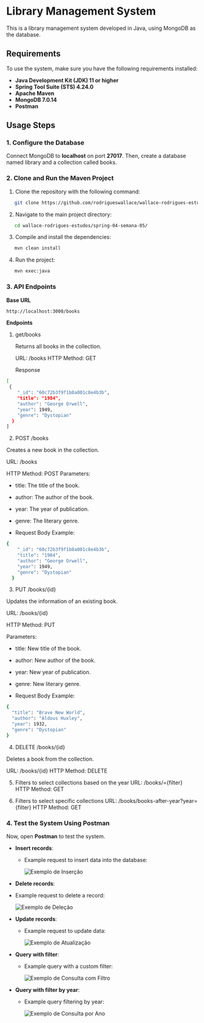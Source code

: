 # Library Management System

This is a library management system developed in Java, using MongoDB as the database.

## Requirements

To use the system, make sure you have the following requirements installed:

- **Java Development Kit (JDK) 11 or higher**
- **Spring Tool Suite (STS) 4.24.0**
- **Apache Maven**
- **MongoDB 7.0.14**
- **Postman**

## Usage Steps

### 1. Configure the Database

Connect MongoDB to **localhost** on port **27017**. Then, create a database named library and a collection called books.

### 2. Clone and Run the Maven Project

1. Clone the repository with the following command:

```bash
   git clone https://github.com/rodrigueswallace/wallace-rodrigues-estudos.git
```

2. Navigate to the main project directory:

```bash
   cd wallace-rodrigues-estudos/spring-04-semana-05/
```

3. Compile and install the dependencies:

```bash
   mvn clean install
```

4. Run the project:

```bash
   mvn exec:java
```

### 3. API Endpoints

**Base URL**

```bash
http://localhost:3000/books
```
**Endpoints**

1. get/books
   
   Returns all books in the collection.

   URL: /books
   HTTP Method: GET

   Response

```bash
[
 {
    "_id": "60c72b3f9f1b8a001c8e4b3b",
    "title": "1984",
    "author": "George Orwell",
    "year": 1949,
    "genre": "Dystopian"
  }
]
```

2. POST /books
   
Creates a new book in the collection.

URL: /books

HTTP Method: POST
Parameters:

- title: The title of the book.
- author: The author of the book.
- year: The year of publication.
- genre: The literary genre.

- Request Body Example:

```bash
{
    "_id": "60c72b3f9f1b8a001c8e4b3b",
    "title": "1984",
    "author": "George Orwell",
    "year": 1949,
    "genre": "Dystopian"
  }
```

3. PUT /books/{id}
   
Updates the information of an existing book.

URL: /books/{id}

HTTP Method: PUT

Parameters:

- title: New title of the book.
- author: New author of the book.
- year: New year of publication.
- genre: New literary genre.

- Request Body Example:

```bash
{
  "title": "Brave New World",
  "author": "Aldous Huxley",
  "year": 1932,
  "genre": "Dystopian"
}

```

4. DELETE /books/{id}
   
Deletes a book from the collection.

URL: /books/{id}
HTTP Method: DELETE


5. Filters to select collections based on the year
URL: /books/={filter}
HTTP Method: GET

6. Filters to select specific collections
URL: /books/books-after-year?year={filter}
HTTP Method: GET


### 4. Test the System Using Postman

Now, open **Postman** to test the system.

- **Insert records**:

  - Example request to insert data into the database:

    ![Exemplo de Inserção](img/img_inserir.png)

- **Delete records**:
- Example request to delete a record:

  ![Exemplo de Deleção](img/img_deletar.png)

- **Update records**:

  - Example request to update data:

    ![Exemplo de Atualização](img/img_atualizar.png)

- **Query with filter**:

  - Example query with a custom filter:

    ![Exemplo de Consulta com Filtro](img/img_allFilter.png)

- **Query with filter by year**:

  - Example query filtering by year:

    ![Exemplo de Consulta por Ano](img/img_books-after-year.png)
